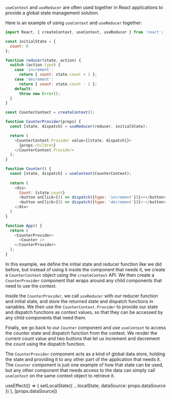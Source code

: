 `useContext` and `useReducer` are often used together in React applications to provide a global state management solution. 

Here is an example of using `useContext` and `useReducer` together:

```js
import React, { createContext, useContext, useReducer } from 'react';

const initialState = {
  count: 0
};

function reducer(state, action) {
  switch (action.type) {
    case 'increment':
      return { count: state.count + 1 };
    case 'decrement':
      return { count: state.count - 1 };
    default:
      throw new Error();
  }
}

const CounterContext = createContext();

function CounterProvider(props) {
  const [state, dispatch] = useReducer(reducer, initialState);

  return (
    <CounterContext.Provider value={[state, dispatch]}>
      {props.children}
    </CounterContext.Provider>
  );
}

function Counter() {
  const [state, dispatch] = useContext(CounterContext);
  
  return (
    <div>
      Count: {state.count}
      <button onClick={() => dispatch({type: 'increment'})}>+</button>
      <button onClick={() => dispatch({type: 'decrement'})}>-</button>
    </div>
  )
}

function App() {
  return (
    <CounterProvider>
      <Counter />
    </CounterProvider>
  );
}
```

In this example, we define the initial state and reducer function like we did before, but instead of using it inside the component that needs it, we create a `CounterContext` object using the `createContext` API. We then create a `CounterProvider` component that wraps around any child components that need to use the context. 

Inside the `CounterProvider`, we call `useReducer` with our reducer function and initial state, and store the returned state and dispatch functions in variables. We then use the `CounterContext.Provider` to provide our state and dispatch functions as context values, so that they can be accessed by any child components that need them.

Finally, we go back to our `Counter` component and use `useContext` to access the counter state and dispatch function from the context. We render the current count value and two buttons that let us increment and decrement the count using the dispatch function. 

The `CounterProvider` component acts as a kind of global data store, holding the state and providing it to any other part of the application that needs it. The `Counter` component is just one example of how that state can be used, but any other component that needs access to the data can simply call `useContext` on the same context object to retrieve it.

useEffect(() => {
  setLocalState({
    ...localState,
    dataSource: props.dataSource
  })
}, [props.dataSource])